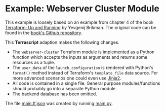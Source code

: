 # Example: Webserver Cluster Module

This example is loosely based on an example from chapter 4 of the book
[Terraform: Up and Running](http://www.terraformupandrunning.com/) by Yevgenij Brikman.
The original code can be found in the
[book's Github repository](https://github.com/brikis98/terraform-up-and-running-code/tree/master/code/terraform/04-terraform-module/module-example).

This **Terrascript** adaption makes the following changes.

* The `webserver-cluster` Terraform module is implemented as a Python function which accepts the inputs as
  arguments and returns some resources as a tuple.
* The `user_data` of the `launch_configuration` is rendered with Python's `format()`
  method instead of Terraform's `template_file` data source. For more advanced
  scenarios one could even use [Jinja2](https://pypi.python.org/pypi/Jinja2).
* All code is contained in a single file. General purpose modules/functions should
  probably go into a separate Python module.
* The backend database has been omitted.

The file [main.tf.json](main.tf.json) was created by running [main.py](main.py).
